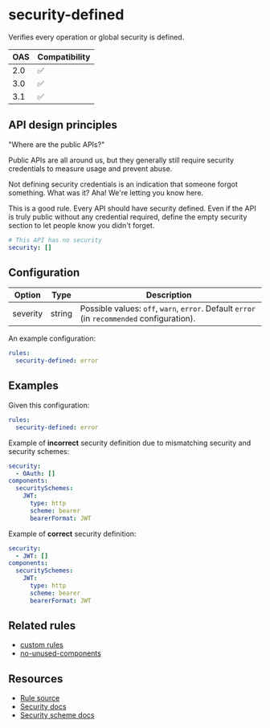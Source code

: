 # security-defined

Verifies every operation or global security is defined.

|OAS|Compatibility|
|---|---|
|2.0|✅|
|3.0|✅|
|3.1|✅|

## API design principles

"Where are the public APIs?"

Public APIs are all around us, but they generally still require security credentials to measure usage and prevent abuse.

Not defining security credentials is an indication that someone forgot something.
What was it?
Aha!
We're letting you know here.

This is a good rule.
Every API should have security defined.
Even if the API is truly public without any credential required, define the empty security section to let people know you didn't forget.

```yaml
# This API has no security
security: []
```
## Configuration


|Option|Type|Description|
|---|---|---|
|severity|string|Possible values: `off`, `warn`, `error`. Default `error` (in `recommended` configuration). |

An example configuration:

```yaml
rules:
  security-defined: error
```

## Examples

Given this configuration:

```yaml
rules:
  security-defined: error
```

Example of **incorrect** security definition due to mismatching security and security schemes:

```yaml
security: 
  - OAuth: []
components:
  securitySchemes:
    JWT:
      type: http
      scheme: bearer
      bearerFormat: JWT
```

Example of **correct** security definition:

```yaml
security: 
  - JWT: []
components:
  securitySchemes:
    JWT:
      type: http
      scheme: bearer
      bearerFormat: JWT
```

## Related rules

- [custom rules](./custom-rules.md)
- [no-unused-components](./no-unused-components.md)

## Resources

- [Rule source](https://github.com/Redocly/redocly-cli/blob/main/packages/core/src/rules/common/security-defined.ts)
- [Security docs](https://redocly.com/docs/openapi-visual-reference/security/)
- [Security scheme docs](https://redocly.com/docs/openapi-visual-reference/security-schemes/)
